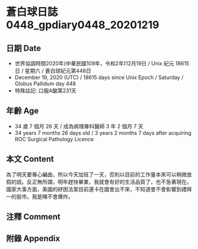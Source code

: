 [_metadata_:encoding]: - "utf-8"
[_metadata_:language]: - "zh-Hant-TW"
[_metadata_:fileformat]: - "markdown"
[_metadata_:MIME_type]: - "text/plain"
[_metadata_:markdown_version]: - "commonmark version 0.29"
[_metadata_:markdown_spec]: - "https://spec.commonmark.org/0.29/"

# 蒼白球日誌0448_gpdiary0448_20201219 #

## 日期 Date ##

* 世界協調時間2020年(中華民國109年，令和2年)12月19日 / Unix 紀元 18615 日 / 星期六 / 蒼白球紀元第448日
* December 19, 2020 (UTC) / 18615 days since Unix Epoch / Saturday / Globus Pallidum day 448
* 特殊註記: 口服A酸第231天

## 年齡 Age ##

* 34 歲 7 個月 26 天 / 成為病理專科醫師 3 年 2 個月 7 天
* 34 years 7 months 26 days old / 3 years 2 months 7 days after acquiring ROC Surgical Pathology Licence

## 本文 Content ##

為了明天要專心編曲，所以今天加班了一天，否則以目前的工作量本來可以稍微放假的說。反正無所謂，明年趕快畢業，我就會有好的生活品質了，也不急著現在。國家大事方面，美國的紓困法案目前還卡在國會出不來，不知道會不會影響到禮拜一的股市。我是賭不會爆炸。

## 注釋 Comment ##


## 附錄 Appendix ##

